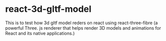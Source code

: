 # react-3d-gltf-model
This is to test how 3d gltf model reders on react using react-three-fibre (a powerful Three. js renderer that helps render 3D models and animations for React and its native applications.)
